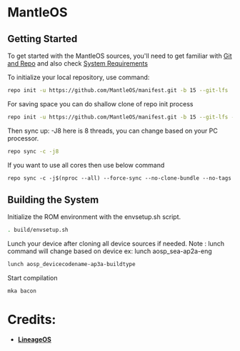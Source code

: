 # MantleOS

 Getting Started
---------------
To get started with the MantleOS sources, you'll need to get
familiar with [Git and Repo](https://source.android.com/setup/build/downloading) and also check [System Requirements](https://source.android.com/docs/setup/start/requirements)

 To initialize your local repository, use command:

```bash
repo init -u https://github.com/MantleOS/manifest.git -b 15 --git-lfs
```

For saving space you can do shallow clone of repo init process

```bash
repo init -u https://github.com/MantleOS/manifest.git -b 15 --git-lfs --depth=1
```

Then sync up:
-J8 here is 8 threads, you can change based on your PC processor.

```bash
repo sync -c -j8
```

If you want to use all cores then use below command

```
repo sync -c -j$(nproc --all) --force-sync --no-clone-bundle --no-tags
```

Building the System
-------------------
 Initialize the ROM environment with the envsetup.sh script.

```bash
. build/envsetup.sh
```

Lunch your device after cloning all device sources if needed.
Note : lunch command will change based on device ex: lunch aosp_sea-ap2a-eng

```bash
lunch aosp_devicecodename-ap3a-buildtype
```

Start compilation

```bash
mka bacon
```

# Credits:

 * [**LineageOS**](https://github.com/LineageOS)
